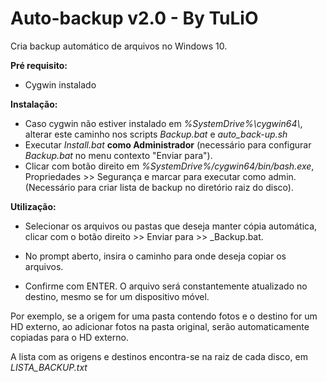 # Auto-backup v2.0 - By TuLiO
 Cria backup automático de arquivos no Windows 10.

**Pré requisito:**

- Cygwin instalado

**Instalação:**

- Caso cygwin não estiver instalado em *%SystemDrive%\cygwin64\\*, alterar este caminho nos scripts *Backup.bat* e *auto_back-up.sh*
- Executar *Install.bat* **como Administrador** (necessário para configurar *Backup.bat* no menu contexto "Enviar para").
- Clicar com botão direito em *%SystemDrive%/cygwin64/bin/bash.exe*, Propriedades >> Segurança e marcar para executar como admin. (Necessário para criar lista de backup no diretório raiz do disco).

**Utilização:**
- Selecionar os arquivos ou pastas que deseja manter cópia automática, clicar com o botão direito >> Enviar para >> _Backup.bat.

- No prompt aberto, insira o caminho para onde deseja copiar os arquivos.

- Confirme com ENTER. O arquivo será constantemente atualizado no destino, mesmo se for um dispositivo móvel.

 Por exemplo, se a origem for uma pasta contendo fotos e o destino for um HD externo, ao adicionar fotos na pasta original, serão automaticamente copiadas para o HD externo.
 
 A lista com as origens e destinos encontra-se na raiz de cada disco, em *LISTA_BACKUP.txt*
